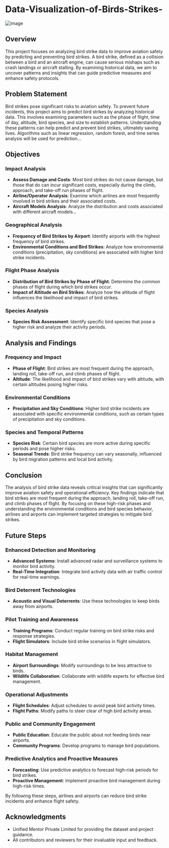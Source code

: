 # Data-Visualization-of-Birds-Strikes-

![image](https://github.com/LogeshwarTheDataIntellect/Data-Visualization-of-Birds-Strikes-/assets/104715001/3ad3da6e-c0e0-474a-adcc-bfc963f70cd3)

## Overview

This project focuses on analyzing bird strike data to improve aviation safety by predicting and preventing bird strikes. A bird strike, defined as a collision between a bird and an aircraft engine, can cause serious mishaps such as crash landings or aircraft stalling. By examining historical data, we aim to uncover patterns and insights that can guide predictive measures and enhance safety protocols.

## Problem Statement

Bird strikes pose significant risks to aviation safety. To prevent future incidents, this project aims to predict bird strikes by analyzing historical data. This involves examining parameters such as the phase of flight, time of day, altitude, bird species, and size to establish patterns. Understanding these patterns can help predict and prevent bird strikes, ultimately saving lives. Algorithms such as linear regression, random forest, and time series analysis will be used for prediction...

## Objectives

### Impact Analysis
- **Assess Damage and Costs**: Most bird strikes do not cause damage, but those that do can incur significant costs, especially during the climb, approach, and take-off run phases of flight.
- **Airline/Operator Analysis**: Examine which airlines are most frequently involved in bird strikes and their associated costs.
- **Aircraft Models Analysis**: Analyze the distribution and costs associated with different aircraft models...

### Geographical Analysis
- **Frequency of Bird Strikes by Airport**: Identify airports with the highest frequency of bird strikes.
- **Environmental Conditions and Bird Strikes**: Analyze how environmental conditions (precipitation, sky conditions) are associated with higher bird strike incidents.

### Flight Phase Analysis
- **Distribution of Bird Strikes by Phase of Flight**: Determine the common phases of flight during which bird strikes occur.
- **Impact of Altitude on Bird Strikes**: Analyze how the altitude of flight influences the likelihood and impact of bird strikes.

### Species Analysis
- **Species Risk Assessment**: Identify specific bird species that pose a higher risk and analyze their activity periods.

## Analysis and Findings

### Frequency and Impact
- **Phase of Flight**: Bird strikes are most frequent during the approach, landing roll, take-off run, and climb phases of flight.
- **Altitude**: The likelihood and impact of bird strikes vary with altitude, with certain altitudes posing higher risks.

### Environmental Conditions
- **Precipitation and Sky Conditions**: Higher bird strike incidents are associated with specific environmental conditions, such as certain types of precipitation and sky conditions.

### Species and Temporal Patterns
- **Species Risk**: Certain bird species are more active during specific periods and pose higher risks.
- **Seasonal Trends**: Bird strike frequency can vary seasonally, influenced by bird migration patterns and local bird activity.

## Conclusion

The analysis of bird strike data reveals critical insights that can significantly improve aviation safety and operational efficiency. Key findings indicate that bird strikes are most frequent during the approach, landing roll, take-off run, and climb phases of flight. By focusing on these high-risk phases and understanding the environmental conditions and bird species behavior, airlines and airports can implement targeted strategies to mitigate bird strikes.

## Future Steps

### Enhanced Detection and Monitoring
- **Advanced Systems**: Install advanced radar and surveillance systems to monitor bird activity.
- **Real-Time Integration**: Integrate bird activity data with air traffic control for real-time warnings.

### Bird Deterrent Technologies
- **Acoustic and Visual Deterrents**: Use these technologies to keep birds away from airports.

### Pilot Training and Awareness
- **Training Programs**: Conduct regular training on bird strike risks and response strategies.
- **Flight Simulators**: Include bird strike scenarios in flight simulators.

### Habitat Management
- **Airport Surroundings**: Modify surroundings to be less attractive to birds.
- **Wildlife Collaboration**: Collaborate with wildlife experts for effective bird management.

### Operational Adjustments
- **Flight Schedules**: Adjust schedules to avoid peak bird activity times.
- **Flight Paths**: Modify paths to steer clear of high bird activity areas.

### Public and Community Engagement
- **Public Education**: Educate the public about not feeding birds near airports.
- **Community Programs**: Develop programs to manage bird populations.

### Predictive Analytics and Proactive Measures
- **Forecasting**: Use predictive analytics to forecast high-risk periods for bird strikes.
- **Proactive Management**: Implement proactive bird management during high-risk times.

By following these steps, airlines and airports can reduce bird strike incidents and enhance flight safety.

## Acknowledgments
- Unified Mentor Private Limited for providing the dataset and project guidance.
- All contributors and reviewers for their invaluable input and feedback.
